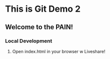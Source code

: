 # This is Git Demo 2

## Welcome to the PAIN!

### Local Development

1. Open index.html in your browser w Liveshare!